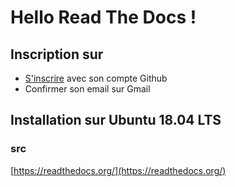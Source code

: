 # Hello Read The Docs !

## Inscription sur 
- [S'inscrire](https://readthedocs.org/accounts/signup/) avec son compte Github
- Confirmer son email sur Gmail

## Installation sur Ubuntu 18.04 LTS

### src 
[https://readthedocs.org/](https://readthedocs.org/)
<!--stackedit_data:
eyJoaXN0b3J5IjpbMTAzMTA0NDQ5MiwxMzk4MTM2MzY5XX0=
-->